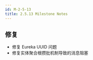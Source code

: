 ```yaml
---
id: M-2-5-13
title: 2.5.13 Milestone Notes
---
```


## 修复

- 修复 Eureka UUID 问题 
- 修复实体聚合根攒批机制导致的消息阻塞